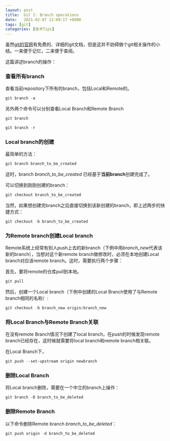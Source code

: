 ```yaml
---
layout: post
title:  Git I: Branch operations
date:   2021-02-07 12:09:17 +0800
tags: [git]
categories: [技术Tips]
---
```


虽然[git的官网](https://git-scm.com)有免费的、详细的git文档，但是这并不妨碍做个git相关操作的小结。一来便于记忆，二来便于查阅。

这篇讲述branch的操作：

### 查看所有branch

查看当前repository下所有的branch，包括Local和Remote的。

```Powershell
git branch -a
```

另外两个命令可以分别查看Local Branch和Remote Branch

```Powershell
git branch
```

```Powershell
git branch -r
```

### Local branch的创建

最简单的方法：  

```Powershell
git branch branch_to_be_created
```

这时，branch *branch_to_be_created* 已经基于**当前branch**创建完成了。

可以切换到刚刚创建的branch：  

```Powershell
git checkout branch_to_be_created
```

当然，如果想创建完branch之后直接切换到该新创建的branch，即上述两步的快捷方式：

```Powershell
git checkout -b branch_to_be_created
```

### 为Remote branch创建Local branch

Remote系统上经常有别人push上去的新branch（下例中用*branch_new*代表该新的branch），当想对这个新remote branch做修改时，必须在本地创建Local branch对应该remote branch。这时，需要执行两个步骤：

首先，要将remote的仓库pull到本地。

```Powershell
git pull
```

然后，创建一个Local branch（下例中创建的Local Branch使用了与Remote branch相同的名称）:

```Powershell
git checkout -b branch_new origin/branch_new
```

### 将Local Branch与Remote Branch关联

在没有remote Branch情况下创建了local branch，在push的时候发现remote branch已经存在，这时候就需要将local branch和remote branch相关联。

在Local Branch下，

```Powershell
git push --set-upstream origin newbranch
```

### 删除Local Branch

将Local branch删除，需要在一个中立的branch上操作：   

```Powershell
git branch -D branch_to_be_deleted
```

### 删除Remote Branch

以下命令删除Remote branch *branch_to_be_deleted*：  

```Powershell
git push origin -d branch_to_be_deleted
```
